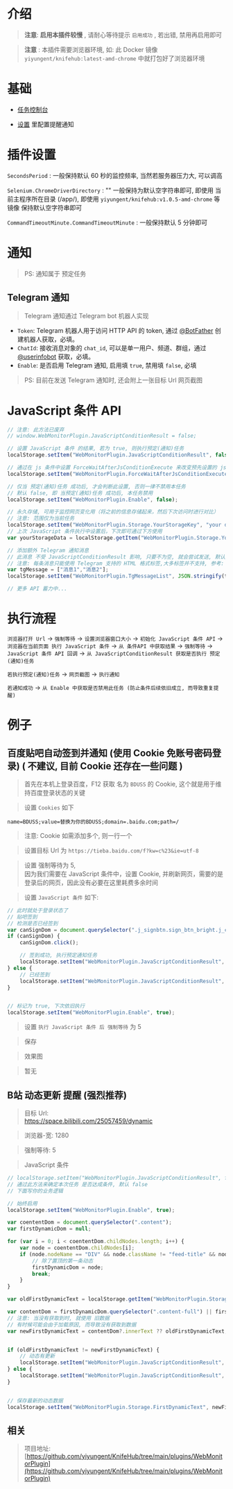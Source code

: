 
# 介绍

> **注意**: **启用本插件较慢** , 请耐心等待提示 `启用成功` , 若出错, 禁用再启用即可

> **注意** : 本插件需要浏览器环境, 如: 此 Docker 镜像 `yiyungent/knifehub:latest-amd-chrome` 中就打包好了浏览器环境

# 基础

- [任务控制台](/plugins/WebMonitorPlugin)


- [设置](/plugincore/admin/index.html#/plugins/settings/WebMonitorPlugin) 里配置提醒通知


# 插件设置

`SecondsPeriod` : 一般保持默认 60 秒的监控频率, 当然若服务器压力大, 可以调高

`Selenium.ChromeDriverDirectory` : "" 一般保持为默认空字符串即可, 即使用 当前主程序所在目录 (/app/), 即使用 `yiyungent/knifehub:v1.0.5-amd-chrome` 等镜像 保持默认空字符串即可

`CommandTimeoutMinute.CommandTimeoutMinute` : 一般保持默认 5 分钟即可


# 通知

> PS: 通知属于 预定任务

## Telegram 通知

> Telegram 通知通过 Telegram bot 机器人实现

- `Token`: Telegram 机器人用于访问 HTTP API 的 token, 通过 [@BotFather](https://t.me/BotFather) 创建机器人获取，必填。
- `ChatId`: 接收消息对象的 `chat_id`, 可以是单一用户、频道、群组，通过 [@userinfobot](https://t.me/userinfobot) 获取，必填。
- `Enable`: 是否启用 Telegram 通知, 启用填 `true`, 禁用填 `false`, 必填

> PS: 目前在发送 Telegram 通知时, 还会附上一张目标 Url 网页截图

# JavaScript 条件 API

```javascript
// 注意: 此方法已废弃
// window.WebMonitorPlugin.JavaScriptConditionResult = false;

// 设置 JavaScript 条件 的结果, 若为 true, 则执行预定(通知)任务
localStorage.setItem("WebMonitorPlugin.JavaScriptConditionResult", false);

// 通过在 js 条件中设置 ForceWaitAfterJsConditionExecute 来改变预先设置的 js 条件 执行后强制等待, 默认为 预先设置的值
localStorage.setItem("WebMonitorPlugin.ForceWaitAfterJsConditionExecute", false);

// 仅当 预定(通知)任务 成功后, 才会判断此设置, 否则一律不禁用本任务
// 默认 false, 即 当预定(通知)任务 成功后, 本任务禁用
localStorage.setItem("WebMonitorPlugin.Enable", false);

// 永久存储, 可用于监控网页变化用（将之前的信息存储起来，然后下次访问时进行对比）
// 注意: 范围仅为当前任务
localStorage.setItem("WebMonitorPlugin.Storage.YourStorageKey", "your data");
// 上次 JavaScript 条件执行中设置后，下次即可通过下方使用
var yourStorageData = localStorage.getItem("WebMonitorPlugin.Storage.YourStorageKey");

// 添加额外 Telegram 通知消息
// 此消息 不受 JavaScriptConditionResult 影响, 只要不为空, 就会尝试发送, 默认为空数组 "[]"
// 注意: 每条消息只能使用 Telegram 支持的 HTML 格式标签,大多标签并不支持, 参考: https://core.telegram.org/bots/api#formatting-options
var tgMessage = ["消息1","消息2"];
localStorage.setItem("WebMonitorPlugin.TgMessageList", JSON.stringify(tgMessage));

// 更多 API 蓄力中...
```


# 执行流程

`浏览器打开 Url` -> `强制等待` -> `设置浏览器窗口大小` -> `初始化 JavaScript 条件 API` -> `浏览器在当前页面 执行 JavaScript 条件` 
-> `从 条件API 中获取结果` -> `强制等待` -> `JavaScript 条件 API 回调`  -> `从 JavaScriptConditionResult 获取是否执行 预定(通知)任务`

`若执行预定(通知)任务` -> `网页截图` -> `执行通知`

`若通知成功` -> `从 Enable 中获取是否禁用此任务 (防止条件后续依旧成立, 而导致重复提醒)`



# 例子


## 百度贴吧自动签到并通知 (使用 Cookie 免账号密码登录) ( 不建议, 目前 Cookie 还存在一些问题 )

> 首先在本机上登录百度，F12 获取 名为 `BDUSS` 的 Cookie, 这个就是用于维持百度登录状态的关键

> 设置 `Cookies` 如下

```
name=BDUSS;value=替换为你的BDUSS;domain=.baidu.com;path=/
```

> 注意: Cookie 如需添加多个, 则一行一个

> 设置目标 Url 为 `https://tieba.baidu.com/f?kw=c%23&ie=utf-8`

> 设置 强制等待为 5,     
> 因为我们需要在 JavaScript 条件中，设置 Cookie, 并刷新网页，需要的是登录后的网页，因此没有必要在这里耗费多余时间



> 设置 `JavaScript 条件` 如下:

```javascript
// 此时就处于登录状态了
// 贴吧签到
// 检测是否已经签到
var canSignDom = document.querySelector(".j_signbtn.sign_btn_bright.j_cansign");
if (canSignDom) {
    canSignDom.click();

    // 签到成功, 执行预定通知任务
    localStorage.setItem("WebMonitorPlugin.JavaScriptConditionResult", true);
} else {
    // 已经签到
    localStorage.setItem("WebMonitorPlugin.JavaScriptConditionResult", false);
}


// 标记为 true, 下次依旧执行
localStorage.setItem("WebMonitorPlugin.Enable", true);
```




> 设置 `执行 JavaScript 条件 后 强制等待` 为 5

> 保存

> 效果图

> 暂无


## B站 动态更新 提醒 (强烈推荐)

> 目标 Url:   
> https://space.bilibili.com/25057459/dynamic

> 浏览器-宽: 1280

> 强制等待: 5

> JavaScript 条件

```javascript
// localStorage.setItem("WebMonitorPlugin.JavaScriptConditionResult", false); 
// 通过此方法来确定本次任务 是否达成条件, 默认 false 
// 下面写你的业务逻辑

// 始终启用
localStorage.setItem("WebMonitorPlugin.Enable", true);

var coententDom = document.querySelector(".content");
var firstDynamicDom = null;

for (var i = 0; i < coententDom.childNodes.length; i++) {
    var node = coententDom.childNodes[i];
    if (node.nodeName == "DIV" && node.className != "feed-title" && node.className != "first-card-with-title") {
        // 除了置顶的第一条动态
        firstDynamicDom = node;
        break;
    }
}

var oldFirstDynamicText = localStorage.getItem("WebMonitorPlugin.Storage.FirstDynamicText");

var contentDom = firstDynamicDom.querySelector(".content-full") || firstDynamicDom.querySelector(".card-content .post-content .content");
// 注意: 当没有获取到时, 就使用 旧数据
// 有时候可能会由于加载原因, 而导致没有获取到数据
var newFirstDynamicText = contentDom?.innerText ?? oldFirstDynamicText;


if (oldFirstDynamicText != newFirstDynamicText) {
    // 动态有更新
    localStorage.setItem("WebMonitorPlugin.JavaScriptConditionResult", true);    
} else {
    localStorage.setItem("WebMonitorPlugin.JavaScriptConditionResult", false);
}


// 保存最新的动态数据
localStorage.setItem("WebMonitorPlugin.Storage.FirstDynamicText", newFirstDynamicText);
```


## 相关

> 项目地址: [https://github.com/yiyungent/KnifeHub/tree/main/plugins/WebMonitorPlugin](https://github.com/yiyungent/KnifeHub/tree/main/plugins/WebMonitorPlugin)             

<!-- Matomo Image Tracker-->
<img referrerpolicy="no-referrer-when-downgrade" src="https://matomo.moeci.com/matomo.php?idsite=2&amp;rec=1&amp;action_name=Plugins.WebMonitorPlugin-v0.4.4.README" style="border:0" alt="" />
<!-- End Matomo -->